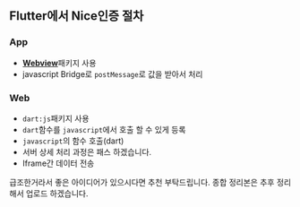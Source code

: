 ## Flutter에서 Nice인증 절차


### App
- [**Webview**](https://pub.dev/packages/webview_flutter)패키지 사용
- javascript Bridge로 `postMessage`로 값을 받아서 처리


### Web
- `dart:js`패키지 사용
- `dart`함수를 `javascript`에서 호출 할 수 있게 등록
- `javascript`의 함수 호출(dart)
- 서버 상세 처리 과정은 패스 하겠습니다.
- Iframe간 데이터 전송



급조한거라서 좋은 아이디어가 있으시다면 추천 부탁드립니다.
종합 정리본은 추후 정리해서 업로드 하겠습니다.
